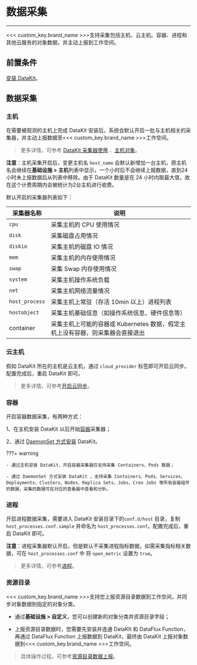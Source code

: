 # 数据采集
---


<<< custom_key.brand_name >>>支持采集包括主机、云主机、容器、进程和其他云服务的对象数据，并主动上报到工作空间。

## 前置条件

[安装 DataKit](../datakit/datakit-install.md)。

## 数据采集

### 主机

在需要被观测的主机上完成 DataKit 安装后，系统会默认开启一批与主机相关的采集器，并主动上报数据至<<< custom_key.brand_name >>>工作空间。

> 更多详情，可参考 [DataKit 采集器使用](../datakit/datakit-input-conf.md) 、[主机对象](../integrations/hostobject.md)。

**注意**：主机采集开启后，变更主机名 `host_name` 会默认新增加一台主机，原主机名会继续在**基础设施 > 主机**列表中显示，一个小时后不会继续上报数据，直到24小时未上报数据后从列表中移除。由于 DataKit 数量是在 24 小时内取最大值，故在这个计费周期内会被统计为2台主机进行收费。

默认开启的采集器列表如下：

| 采集器名称 | 说明 |
| --- | --- |
| `cpu` | 采集主机的 CPU 使用情况 |
| `disk` | 采集磁盘占用情况 |
| `diskio` | 采集主机的磁盘 IO 情况 |
| `mem` | 采集主机的内存使用情况 |
| `swap` | 采集 Swap 内存使用情况 |
| `system` | 采集主机操作系统负载 |
| `net` | 采集主机网络流量情况 |
| `host_process` | 采集主机上常驻（存活 10min 以上）进程列表 |
| `hostobject` | 采集主机基础信息（如操作系统信息、硬件信息等） |
| container | 采集主机上可能的容器或 Kubernetes 数据，假定主机上没有容器，则采集器会直接退出 |


### 云主机

假如 DataKit 所在的主机是云主机，通过 `cloud_provider` 标签即可开启云同步。配置完成后，重启 DataKit 即可。

> 更多详情，可参考[开启云同步](../integrations/hostobject.md)。

### 容器

开启容器数据采集，有两种方式：

1、在主机安装 DataKit 以后开始[容器](../integrations/container.md)采集器；

2、通过 [DaemonSet 方式安装](../datakit/datakit-daemonset-deploy.md) DataKit。

???+ warning

    - 通过主机安装 DataKit，开启容器采集器仅支持采集 Containers、Pods 数据；

    - 通过 DaemonSet 方式安装 DataKit ，支持采集 Containers、Pods、Services、Deployments、Clusters、Nodes、Replica Sets、Jobs、Cron Jobs 等所有容器组件的数据，采集的数据可在对应的查看器中查看和分析。

### 进程

开启进程数据采集，需要进入 DataKit 安装目录下的`conf.d/host` 目录，复制 `host_processes.conf.sample` 并命名为 `host_processes.conf`。配置完成后，重启 DataKit 即可。

**注意**：进程采集器默认开启，但是默认不采集进程指标数据，如需采集指标相关数据，可在 `host_processes.conf` 中 将 `open_metric` 设置为 `true`。

> 更多详情，可参考[进程](../integrations/host_processes.md)。

### 资源目录

<<< custom_key.brand_name >>>支持您上报资源目录数据到工作空间，并同步对象数据到指定的对象分类。

- 通过**基础设施 > 自定义**，您可以创建新的对象分类并资源目录字段；

- 上报资源目录数据时，您需要先安装并连通 DataKIt 和 DataFlux Function，再通过 DataFlux Function 上报数据到 DataKit，最终由 DataKit 上报对象数据到<<< custom_key.brand_name >>>工作空间。

> 具体操作过程，可参考[资源目录数据上报](custom/data-reporting.md)。 
